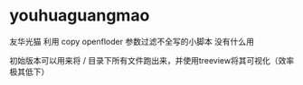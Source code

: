 # youhuaguangmao
友华光猫 利用 copy openfloder 参数过滤不全写的小脚本
没有什么用


初始版本可以用来将 / 目录下所有文件跑出来，并使用treeview将其可视化（效率极其低下）
